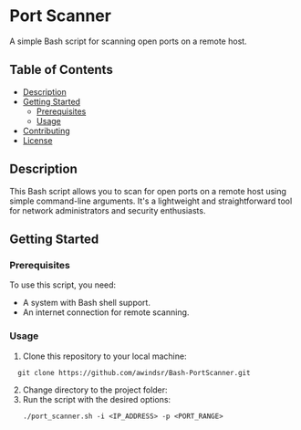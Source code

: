 # Port Scanner

A simple Bash script for scanning open ports on a remote host.

## Table of Contents

- [Description](#description)
- [Getting Started](#getting-started)
  - [Prerequisites](#prerequisites)
  - [Usage](#usage)
- [Contributing](#contributing)
- [License](#license)

## Description

This Bash script allows you to scan for open ports on a remote host using simple command-line arguments. It's a lightweight and straightforward tool for network administrators and security enthusiasts.

## Getting Started

### Prerequisites

To use this script, you need:

- A system with Bash shell support.
- An internet connection for remote scanning.

### Usage

1. Clone this repository to your local machine:
 ```
   git clone https://github.com/awindsr/Bash-PortScanner.git
```
2. Change directory to the project folder:
3. Run the script with the desired options:
   ```
   ./port_scanner.sh -i <IP_ADDRESS> -p <PORT_RANGE>

   ```
